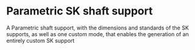 # Parametric SK shaft support
A Parametric shaft support, with the dimensions and standards of the SK supports, as well as one custom mode, that enables the generation of an entirely custom SK support
